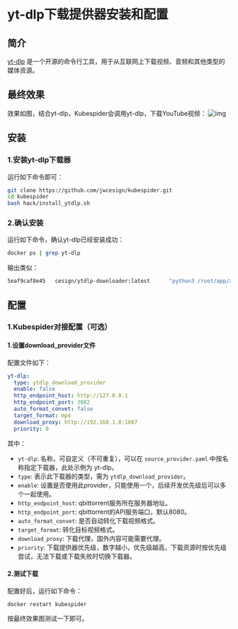 # yt-dlp下载提供器安装和配置
## 简介
[yt-dlp](hhttps://github.com/yt-dlp/yt-dlp) 是一个开源的命令行工具，用于从互联网上下载视频、音频和其他类型的媒体资源。  

## 最终效果
效果如图，结合yt-dlp，Kubespider会调用yt-dlp，下载YouTube视频：
![img](./images/ytdlp_final_show.gif)

## 安装
### 1.安装yt-dlp下载器
运行如下命令即可：
```sh
git clone https://github.com/jwcesign/kubespider.git
cd kubespider
bash hack/install_ytdlp.sh
```

### 2.确认安装

运行如下命令，确认yt-dlp已经安装成功：
```sh
docker ps | grep yt-dlp
```
输出类似：
```sh
5eaf9caf8e45   cesign/ytdlp-downloader:latest      "python3 /root/app/a…"   4 hours ago    Up 3 hours
```

## 配置
### 1.Kubespider对接配置（可选）
#### 1.设置download_provider文件
配置文件如下：
```yaml
yt-dlp:
  type: ytdlp_download_provider
  enable: false
  http_endpoint_host: http://127.0.0.1
  http_endpoint_port: 3082
  auto_format_convet: false
  target_format: mp4
  download_proxy: http://192.168.1.8:1087
  priority: 0
```
其中：  
* `yt-dlp`: 名称，可自定义（不可重复），可以在 `source_provider.yaml` 中按名称指定下载器，此处示例为 yt-dlp。
* `type`: 表示此下载器的类型，需为 `ytdlp_download_provider`。
* `enable`: 设置是否使用此provider，只能使用一个，后续开发优先级后可以多个一起使用。
* `http_endpoint_host`: qbittorrent服务所在服务器地址。
* `http_endpoint_port`: qbittorrent的API服务端口，默认8080。
* `auto_format_convet`: 是否自动转化下载视频格式。
* `target_format`: 转化目标视频格式。
* `download_proxy`: 下载代理，国外内容可能需要代理。
* `priority`: 下载提供器优先级，数字越小，优先级越高，下载资源时按优先级尝试，无法下载或下载失败时切换下载器。

#### 2.测试下载
配置好后，运行如下命令：
```
docker restart kubespider
```
按最终效果图测试一下即可。
